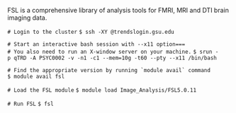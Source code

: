 FSL is a comprehensive library of analysis tools for FMRI, MRI and DTI
brain imaging data.

`# Login to the cluster`
`$ ssh -XY `<campusID>`@trendslogin.gsu.edu`

`# Start an interactive bash session with --x11 option===`
`# You also need to run an X-window server on your machine.`
`$ srun -p qTRD -A PSYC0002 -v -n1 -c1 --mem=10g -t60 --pty --x11 /bin/bash`

`` # Find the appropriate version by running `module avail` command ``
`$ module avail fsl`

`# Load the FSL module`
`$ module load Image_Analysis/FSL5.0.11`

`# Run FSL`
`$ fsl`